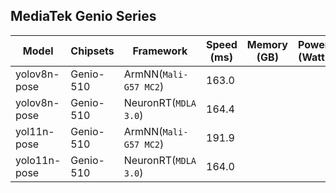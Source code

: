 ## MediaTek Genio Series
  
  | Model   |     Chipsets          |    Framework                |    Speed (ms) |   Memory (GB) |  Power (Watt) |     Temp (°C)    |
  |---------|-----------------------|-----------------------------|---------------|---------------|---------------|------------------|
  | yolov8n-pose  |  Genio-510 | ArmNN(`Mali-G57 MC2`)       | 163.0   |           |               |                  |
  | yolov8n-pose  |  Genio-510 | NeuronRT(`MDLA 3.0`)        | 164.4   |           |               |                  |
| yol11n-pose  |  Genio-510 | ArmNN(`Mali-G57 MC2`)       | 191.9   |           |               |                  |
  | yolo11n-pose  |  Genio-510 | NeuronRT(`MDLA 3.0`)        | 164.0   |           |               |                  |
